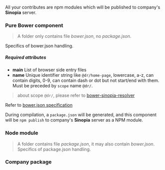 
All your contributes are npm modules which will be published to company's **Sinopia** server.

### Pure Bower component
> A folder only contains file _bower.json_, no _package.json_.

Specifics of bower.json handling.
##### Required attributes
- **main**
List of browser side entry files
- **name**
Unique identifier string like `@dr/home-page`, lowercase, a-z, can contain digits, 0-9, can contain dash or dot but not start/end with them.
Must be preceded by `scope` name `@dr/`.
> about scope `@dr/`, please refer to [bower-sinopia-resolver](https://www.npmjs.com/package/bower-sinopia-resolver)

Refer to
[bower.json specification](https://github.com/bower/spec/blob/master/json.md)

During compilation, a `package.json` will be generated, and this component will be `npm publish` to company's **Sinopia** server as a NPM module.

### Node module
> A folder contains file _package.json_, it may also contain *bower.json*.
Specifics of package.json handling.



### Company package
